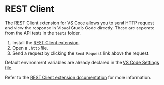 # REST Client

The REST Client extension for VS Code allows you to send HTTP request and view the response in Visual Studio Code directly. These are seperate from the API tests in the `tests` folder.

1. Install the [REST Client extension](https://marketplace.visualstudio.com/items?itemName=humao.rest-client).
2. Open a `.http` file.
3. Send a request by clicking the `Send Request` link above the request.

Default environment variables are already declared in the [VS Code Settings file](/.vscode/settings.json).

Refer to the [REST Client extension documentation](https://github.com/Huachao/vscode-restclient) for more information.
